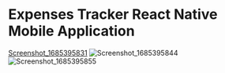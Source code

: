 # Expenses Tracker React Native Mobile Application 

[Screenshot_1685395831](https://github.com/BilalMohmand58/expensesTrackerReactNativeApp/assets/53914707/83fa17a0-fcb7-4f69-8b72-59638b2b24e9)
![Screenshot_1685395844](https://github.com/BilalMohmand58/expensesTrackerReactNativeApp/assets/53914707/2ab15c59-0a29-4f05-8986-dc081da65e77)
![Screenshot_1685395855](https://github.com/BilalMohmand58/expensesTrackerReactNativeApp/assets/53914707/2159c1d8-c42f-4f51-b710-0db4b289ec93)
